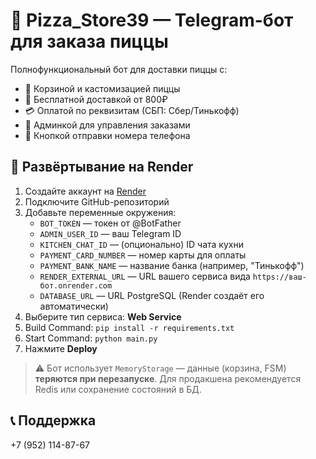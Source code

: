 # 🍕 Pizza_Store39 — Telegram-бот для заказа пиццы

Полнофункциональный бот для доставки пиццы с:
- 🛒 Корзиной и кастомизацией пиццы
- 🚚 Бесплатной доставкой от 800₽
- 💳 Оплатой по реквизитам (СБП: Сбер/Тинькофф)
- 🔐 Админкой для управления заказами
- 📱 Кнопкой отправки номера телефона

## 🚀 Развёртывание на Render

1. Создайте аккаунт на [Render](https://render.com/)
2. Подключите GitHub-репозиторий
3. Добавьте переменные окружения:
   - `BOT_TOKEN` — токен от @BotFather
   - `ADMIN_USER_ID` — ваш Telegram ID
   - `KITCHEN_CHAT_ID` — (опционально) ID чата кухни
   - `PAYMENT_CARD_NUMBER` — номер карты для оплаты
   - `PAYMENT_BANK_NAME` — название банка (например, "Тинькофф")
   - `RENDER_EXTERNAL_URL` — URL вашего сервиса вида `https://ваш-бот.onrender.com`
   - `DATABASE_URL` — URL PostgreSQL (Render создаёт его автоматически)
4. Выберите тип сервиса: **Web Service**
5. Build Command: `pip install -r requirements.txt`
6. Start Command: `python main.py`
7. Нажмите **Deploy**

> ⚠️ Бот использует `MemoryStorage` — данные (корзина, FSM) **теряются при перезапуске**. Для продакшена рекомендуется Redis или сохранение состояний в БД.

## 📞 Поддержка
+7 (952) 114-87-67